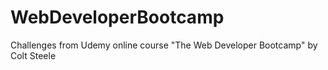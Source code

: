 # WebDeveloperBootcamp
Challenges from Udemy online course "The Web Developer Bootcamp" by Colt Steele
